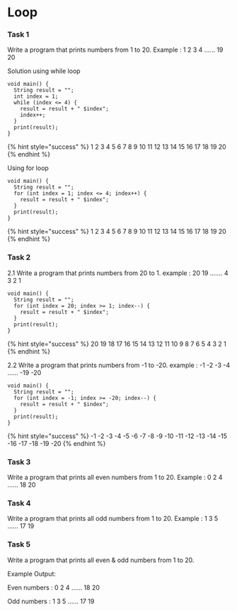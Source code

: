 # Loop

### Task 1

Write a program that prints numbers from 1 to 20. Example : 1 2 3 4  ......  19 20 &#x20;

Solution using while loop

```
void main() {
  String result = "";
  int index = 1;
  while (index <= 4) {
    result = result + " $index";
    index++;
  }
  print(result);
}
```

{% hint style="success" %}
1 2 3 4 5 6 7 8 9 10 11 12 13 14 15 16 17 18 19 20
{% endhint %}

Using for loop

```
void main() {
  String result = "";
  for (int index = 1; index <= 4; index++) {
    result = result + " $index";
  }
  print(result);
}
```

{% hint style="success" %}
1 2 3 4 5 6 7 8 9 10 11 12 13 14 15 16 17 18 19 20
{% endhint %}

### Task 2

2.1 Write a program that prints numbers from 20 to 1. example : 20 19 ....... 4 3 2 1

```
void main() {
  String result = "";
  for (int index = 20; index >= 1; index--) {
    result = result + " $index";
  }
  print(result);
}
```

{% hint style="success" %}
20 19 18 17 16 15 14 13 12 11 10 9 8 7 6 5 4 3 2 1
{% endhint %}

2.2 Write a program that prints numbers from -1 to -20. example : -1  -2  -3  -4  ......  -19 -20

```
void main() {
  String result = "";
  for (int index = -1; index >= -20; index--) {
    result = result + " $index";
  }
  print(result);
}

```

{% hint style="success" %}
\-1 -2 -3 -4 -5 -6 -7 -8 -9 -10 -11 -12 -13 -14 -15 -16 -17 -18 -19 -20
{% endhint %}

### Task 3

Write a program that prints all even numbers from 1 to 20. Example : 0  2 4  ......  18  20

### Task 4

Write a program that prints all odd numbers from 1 to 20. Example : 1 3  5  ......  17 19

### Task 5

Write a program that prints all even & odd numbers from 1 to 20.&#x20;

Example Output:&#x20;

Even numbers : 0  2  4  ......  18 20

Odd numbers : 1  3  5  ......  17  19
